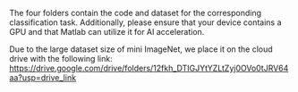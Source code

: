 The four folders contain the code and dataset for the corresponding classification task. Additionally, please ensure that your device contains a GPU and that Matlab can utilize it for AI acceleration.

Due to the large dataset size of mini ImageNet, we place it on the cloud drive with the following link: https://drive.google.com/drive/folders/12fkh_DTIGJYtYZLtZyj0OVo0tJRV64aa?usp=drive_link
